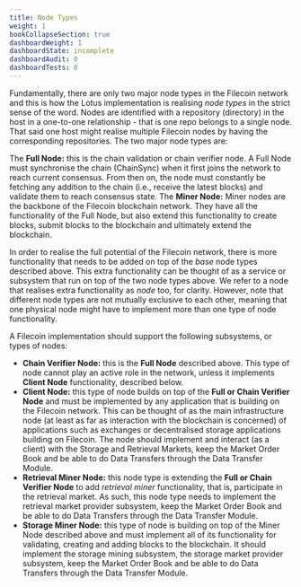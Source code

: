 ```yaml
---
title: Node Types
weight: 1
bookCollapseSection: true
dashboardWeight: 1
dashboardState: incomplete
dashboardAudit: 0
dashboardTests: 0
---
```



Fundamentally, there are only two major node types in the Filecoin network and this is how the Lotus implementation is realising _node types_ in the strict sense of the word. Nodes are identified with a repository (directory) in the host in a one-to-one relationship - that is one repo belongs to a single node. That said one host might realise multiple Filecoin nodes by having the corresponding repositories. The two major node types are:

The **Full Node:** this is the chain validation or chain verifier node. A Full Node must synchronise the chain (ChainSync) when it first joins the network to reach current consensus. From then on, the node must constantly be fetching any addition to the chain (i.e., receive the latest blocks) and validate them to reach consensus state.
The **Miner Node:** Miner nodes are the backbone of the Filecoin blockchain network. They have all the functionality of the Full Node, but also extend this functionality to create blocks, submit blocks to the blockchain and ultimately extend the blockchain.

In order to realise the full potential of the Filecoin network, there is more functionality that needs to be added on top of the _base_ node types described above. This extra functionality can be thought of as a service or subsystem that run on top of the two node types above. We refer to a node that realises extra functionality as _node_ too, for clarity. However, note that different node types are not mutually exclusive to each other, meaning that one physical node might have to implement more than one type of node functionality.

A Filecoin implementation should support the following subsystems, or types of nodes:

- **Chain Verifier Node:** this is the **Full Node** described above. This type of node cannot play an active role in the network, unless it implements **Client Node** functionality, described below.
- **Client Node:** this type of node builds on top of the **Full or Chain Verifier Node** and must be implemented by any application that is building on the Filecoin network. This can be thought of as the main infrastructure node (at least as far as interaction with the blockchain is concerned) of applications such as exchanges or decentralised storage applications building on Filecoin. The node should implement and interact (as a client) with the Storage and Retrieval Markets, keep the Market Order Book and be able to do Data Transfers through the Data Transfer Module.
- **Retrieval Miner Node:** this node type is extending the **Full or Chain Verifier Node** to add _retrieval miner_ functionality, that is, participate in the retrieval market. As such, this node type needs to implement the retrieval market provider subsystem, keep the Market Order Book and be able to do Data Transfers through the Data Transfer Module.
- **Storage Miner Node:** this type of node is building on top of the Miner Node described above and must implement all of its functionality for validating, creating and adding blocks to the blockchain. It should implement the storage mining subsystem, the storage market provider subsystem, keep the Market Order Book and be able to do Data Transfers through the Data Transfer Module.

